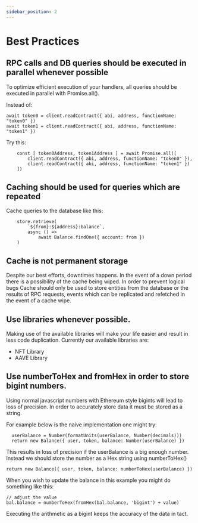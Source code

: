 ```yaml
---
sidebar_position: 2
---
```

# Best Practices
## RPC calls and DB queries should be executed in parallel whenever possible
To optimize efficient execution of your handlers, all queries should be executed in parallel with Promise.all().

Instead of:
```
await token0 = client.readContract({ abi, address, functionName: "token0" })
await token1 = client.readContract({ abi, address, functionName: "token1" })
```

Try this: 
```
	const [ token0Address, token1Address ] = await Promise.all([
		client.readContract({ abi, address, functionName: "token0" }),
		client.readContract({ abi, address, functionName: "token1" })
	])
```
## Caching should be used for queries which are repeated
Cache queries to the database like this:
```
	store.retrieve(
		`${from}:${address}:balance`,
		async () =>
			await Balance.findOne({ account: from })
	)
```

## Cache is not permanent storage 
Despite our best efforts, downtimes happens. In the event of a down period there is a possibility of the cache being wiped. In order to prevent logical bugs Cache should only be used to store entities from the database or the results of RPC requests, events which can be replicated and refetched in the event of a cache wipe. 

## Use libraries whenever possible.
Making use of the available libraries will make your life easier and result in less code duplication. Currently our available libraries are:
* NFT Library 
* AAVE Library

## Use numberToHex and fromHex in order to store bigint numbers.
Using normal javascript numbers with Ethereum style bigints will lead to loss of precision. In order to accurately store data it must be stored as a string. 

For example below is the naive implementation one might try: 
```
  userBalance = Number(formatUnits(userBalance, Number(decimals)))
  return new Balance({ user, token, balance: Number(userBalance) })
```
This results in loss of precision if the userBalance is a big enough number. Instead we should store the number as a Hex string using numberToHex()

```
return new Balance({ user, token, balance: numberToHex(userBalance) })
```

When you wish to update the balance in this example you might do something like this:

```
// adjust the value
bal.balance = numberToHex(fromHex(bal.balance, 'bigint') + value)
```

Executing the arithmetic as a bigint keeps the accuracy of the data in tact.